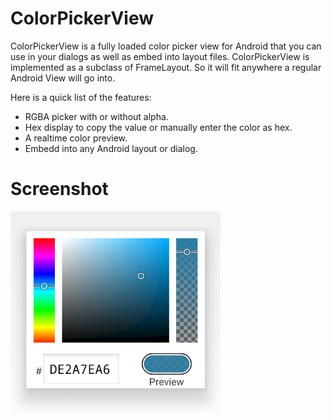 # ColorPickerView

ColorPickerView is a fully loaded color picker view for Android that you can use in your dialogs as well as embed into layout files. ColorPickerView is implemented as a subclass of FrameLayout. So it will fit anywhere a regular Android View will go into.

Here is a quick list of the features:
* RGBA picker with or without alpha.
* Hex display to copy the value or manually enter the color as hex.
* A realtime color preview.
* Embedd into any Android layout or dialog.

# Screenshot
![Screenshot of ColorPickerView](https://github.com/SureshkumarKV/ColorPickerView/blob/master/images/capture.png)
